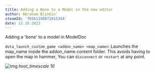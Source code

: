 ```yaml
---
title: Adding a Bone to a Model in the new editor
author: Abraham Blinkin'
steamId: '76561198072015344'
date: 12.10.2023
---
```


Adding a 'bone' to a model in ModelDoc

`dota_launch_custom_game <addon_name> <map_name>`: Launches the map_name inside the addon_name content folder. This avoids having to open the map in hammer, You can `disconnect` or `restart` at any point.

![img](https://puu.sh/g7Tp0/950028a084.png)
_host_timescale 10_
